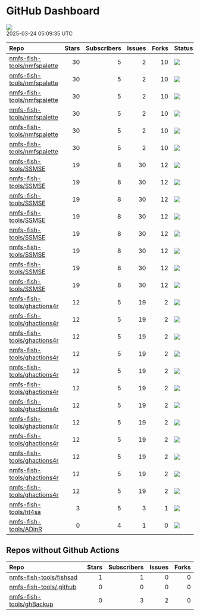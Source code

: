 GitHub Dashboard
================

![](https://github.com/nmfs-fish-tools/status/workflows/Render%20Status/badge.svg)  
2025-03-24 05:09:35 UTC

| Repo                                                                          | Stars | Subscribers | Issues | Forks | Status                                                                                                                                                                                   | Commit                                                                                                                                                                                                               |
|:------------------------------------------------------------------------------|------:|------------:|-------:|------:|:-----------------------------------------------------------------------------------------------------------------------------------------------------------------------------------------|:---------------------------------------------------------------------------------------------------------------------------------------------------------------------------------------------------------------------|
| [nmfs-fish-tools/nmfspalette](https://github.com/nmfs-fish-tools/nmfspalette) |    30 |           5 |      2 |    10 | [![](https://github.com/nmfs-fish-tools/nmfspalette/workflows/call-build-pkgdown/badge.svg)](https://github.com/nmfs-fish-tools/nmfspalette/actions/runs/13978494204)                    | <a href="https://github.com/nmfs-fish-tools/nmfspalette/commit/91f884acbd2aa22b4eaa9cbf0facccfdb1eb0947" title="docs: update readme (#51)">91f884</a>                                                                |
| [nmfs-fish-tools/nmfspalette](https://github.com/nmfs-fish-tools/nmfspalette) |    30 |           5 |      2 |    10 | [![](https://github.com/nmfs-fish-tools/nmfspalette/workflows/call-doc-and-style-r/badge.svg)](https://github.com/nmfs-fish-tools/nmfspalette/actions/runs/13978494207)                  | <a href="https://github.com/nmfs-fish-tools/nmfspalette/commit/91f884acbd2aa22b4eaa9cbf0facccfdb1eb0947" title="docs: update readme (#51)">91f884</a>                                                                |
| [nmfs-fish-tools/nmfspalette](https://github.com/nmfs-fish-tools/nmfspalette) |    30 |           5 |      2 |    10 | [![](https://github.com/nmfs-fish-tools/nmfspalette/workflows/call-r-cmd-check/badge.svg)](https://github.com/nmfs-fish-tools/nmfspalette/actions/runs/14013843741)                      | <a href="https://github.com/nmfs-fish-tools/nmfspalette/commit/91f884acbd2aa22b4eaa9cbf0facccfdb1eb0947" title="docs: update readme (#51)">91f884</a>                                                                |
| [nmfs-fish-tools/nmfspalette](https://github.com/nmfs-fish-tools/nmfspalette) |    30 |           5 |      2 |    10 | [![](https://github.com/nmfs-fish-tools/nmfspalette/workflows/call-update-pkgdown/badge.svg)](https://github.com/nmfs-fish-tools/nmfspalette/actions/runs/13978494205)                   | <a href="https://github.com/nmfs-fish-tools/nmfspalette/commit/91f884acbd2aa22b4eaa9cbf0facccfdb1eb0947" title="docs: update readme (#51)">91f884</a>                                                                |
| [nmfs-fish-tools/nmfspalette](https://github.com/nmfs-fish-tools/nmfspalette) |    30 |           5 |      2 |    10 | [![](https://github.com/nmfs-fish-tools/nmfspalette/workflows/Render%20README/badge.svg)](https://github.com/nmfs-fish-tools/nmfspalette/actions/runs/13978044335)                       | <a href="https://github.com/nmfs-fish-tools/nmfspalette/commit/e4154768e91362a4cc5766b007bc7702e1892fcb" title="2024 branding color updates (#49)">e41547</a>                                                        |
| [nmfs-fish-tools/nmfspalette](https://github.com/nmfs-fish-tools/nmfspalette) |    30 |           5 |      2 |    10 | [![](https://github.com/nmfs-fish-tools/nmfspalette/actions/workflows/pages/pages-build-deployment/badge.svg)](https://github.com/nmfs-fish-tools/nmfspalette/actions/runs/13978544596)  | <a href="https://github.com/nmfs-fish-tools/nmfspalette/commit/8192c421553e4c242e105fc9c6126a14c28d4838" title="Built site for nmfspalette@3.0.0.000: 91f884a">8192c4</a>                                            |
| [nmfs-fish-tools/SSMSE](https://github.com/nmfs-fish-tools/SSMSE)             |    19 |           8 |     30 |    12 | [![](https://github.com/nmfs-fish-tools/SSMSE/workflows/call-r-cmd-check/badge.svg)](https://github.com/nmfs-fish-tools/SSMSE/actions/runs/14013632967)                                  | <a href="https://github.com/nmfs-fish-tools/SSMSE/commit/1f12b27f65403062d914a79d6e239e5ccb3e9dc0" title="style and docs: run devtools::document() and styler::style_pkg()">1f12b2</a>                               |
| [nmfs-fish-tools/SSMSE](https://github.com/nmfs-fish-tools/SSMSE)             |    19 |           8 |     30 |    12 | [![](https://github.com/nmfs-fish-tools/SSMSE/workflows/call-calc_coverage/badge.svg)](https://github.com/nmfs-fish-tools/SSMSE/actions/runs/13997821318)                                | <a href="https://github.com/nmfs-fish-tools/SSMSE/commit/af93319c6f496906a02f97c4ca41f4a903eaffef" title="Add FixedCatchEM to allow for future fixed mortality in the EM">af9331</a>                                 |
| [nmfs-fish-tools/SSMSE](https://github.com/nmfs-fish-tools/SSMSE)             |    19 |           8 |     30 |    12 | [![](https://github.com/nmfs-fish-tools/SSMSE/workflows/call-doc-and-style-r/badge.svg)](https://github.com/nmfs-fish-tools/SSMSE/actions/runs/9226599777)                               | <a href="https://github.com/nmfs-fish-tools/SSMSE/commit/1f12b27f65403062d914a79d6e239e5ccb3e9dc0" title="style and docs: run devtools::document() and styler::style_pkg()">1f12b2</a>                               |
| [nmfs-fish-tools/SSMSE](https://github.com/nmfs-fish-tools/SSMSE)             |    19 |           8 |     30 |    12 | [![](https://github.com/nmfs-fish-tools/SSMSE/workflows/Render%20README/badge.svg)](https://github.com/nmfs-fish-tools/SSMSE/actions/runs/8515869774)                                    | <a href="https://github.com/nmfs-fish-tools/SSMSE/commit/07850edb449c1ff194dc1e94101d019b8dae87ab" title="rm other uneeded workflows">07850e</a>                                                                     |
| [nmfs-fish-tools/SSMSE](https://github.com/nmfs-fish-tools/SSMSE)             |    19 |           8 |     30 |    12 | [![](https://github.com/nmfs-fish-tools/SSMSE/actions/workflows/pages/pages-build-deployment/badge.svg)](https://github.com/nmfs-fish-tools/SSMSE/actions/runs/9226634459)               | <a href="https://github.com/nmfs-fish-tools/SSMSE/commit/4e67aba54655200a90d862d92a81bc6dc77b8edb" title="Deploying to gh-pages from @ nmfs-fish-tools/SSMSE@1f12b27f65403062d914a79d6e239e5ccb3e9dc0 🚀">4e67ab</a> |
| [nmfs-fish-tools/SSMSE](https://github.com/nmfs-fish-tools/SSMSE)             |    19 |           8 |     30 |    12 | [![](https://github.com/nmfs-fish-tools/SSMSE/workflows/call-update-pkgdown/badge.svg)](https://github.com/nmfs-fish-tools/SSMSE/actions/runs/8515178981)                                | <a href="https://github.com/nmfs-fish-tools/SSMSE/commit/e1e5f42e064dae1ef4f33d1d8dc4216cadfc9f60" title="try a pkgdown build workflow">e1e5f4</a>                                                                   |
| [nmfs-fish-tools/SSMSE](https://github.com/nmfs-fish-tools/SSMSE)             |    19 |           8 |     30 |    12 | [![](https://github.com/nmfs-fish-tools/SSMSE/workflows/deploy%20pkgdown%20and%20user%20manual/badge.svg)](https://github.com/nmfs-fish-tools/SSMSE/actions/runs/9226599763)             | <a href="https://github.com/nmfs-fish-tools/SSMSE/commit/1f12b27f65403062d914a79d6e239e5ccb3e9dc0" title="style and docs: run devtools::document() and styler::style_pkg()">1f12b2</a>                               |
| [nmfs-fish-tools/SSMSE](https://github.com/nmfs-fish-tools/SSMSE)             |    19 |           8 |     30 |    12 | [![](https://github.com/nmfs-fish-tools/SSMSE/workflows/gitleaks/badge.svg)](https://github.com/nmfs-fish-tools/SSMSE/actions/runs/8853743150)                                           | <a href="https://github.com/nmfs-fish-tools/SSMSE/commit/931617e6b4e1773e6b333f232c41095511a889a2" title="test secret scanning">931617</a>                                                                           |
| [nmfs-fish-tools/ghactions4r](https://github.com/nmfs-fish-tools/ghactions4r) |    12 |           5 |     19 |     2 | [![](https://github.com/nmfs-fish-tools/ghactions4r/workflows/calc-coverage/badge.svg)](https://github.com/nmfs-fish-tools/ghactions4r/actions/runs/9293801172)                          | <a href="https://github.com/nmfs-fish-tools/ghactions4r/commit/3456d100a858796027f754ce70462b633054eb38" title="fix spaces">3456d1</a>                                                                               |
| [nmfs-fish-tools/ghactions4r](https://github.com/nmfs-fish-tools/ghactions4r) |    12 |           5 |     19 |     2 | [![](https://github.com/nmfs-fish-tools/ghactions4r/workflows/calc-covr-no-push/badge.svg)](https://github.com/nmfs-fish-tools/ghactions4r/actions/runs/13976815613)                     | <a href="https://github.com/nmfs-fish-tools/ghactions4r/commit/4c57ea210b9c457126438a9cdb041612596de5b3" title="make reporting simpler">4c57ea</a>                                                                   |
| [nmfs-fish-tools/ghactions4r](https://github.com/nmfs-fish-tools/ghactions4r) |    12 |           5 |     19 |     2 | [![](https://github.com/nmfs-fish-tools/ghactions4r/workflows/call-build-pkgdown/badge.svg)](https://github.com/nmfs-fish-tools/ghactions4r/actions/runs/14002851714)                    | <a href="https://github.com/nmfs-fish-tools/ghactions4r/commit/ef738f92869c26d1ab84aa0dbfef7b57be58fe64" title="try build pkgdown">ef738f</a>                                                                        |
| [nmfs-fish-tools/ghactions4r](https://github.com/nmfs-fish-tools/ghactions4r) |    12 |           5 |     19 |     2 | [![](https://github.com/nmfs-fish-tools/ghactions4r/workflows/call-calc_coverage/badge.svg)](https://github.com/nmfs-fish-tools/ghactions4r/actions/runs/14002328753)                    | <a href="https://github.com/nmfs-fish-tools/ghactions4r/commit/b1593fbdadb38418e05e49e5f23bb1be484f377a" title="test doc and style">b1593f</a>                                                                       |
| [nmfs-fish-tools/ghactions4r](https://github.com/nmfs-fish-tools/ghactions4r) |    12 |           5 |     19 |     2 | [![](https://github.com/nmfs-fish-tools/ghactions4r/workflows/call-calc-covr-no-push/badge.svg)](https://github.com/nmfs-fish-tools/ghactions4r/actions/runs/13978230201)                | <a href="https://github.com/nmfs-fish-tools/ghactions4r/commit/45e34ff5eb53b5329bd1caa0dce9bf167af8586c" title="set up reusable workflows">45e34f</a>                                                                |
| [nmfs-fish-tools/ghactions4r](https://github.com/nmfs-fish-tools/ghactions4r) |    12 |           5 |     19 |     2 | [![](https://github.com/nmfs-fish-tools/ghactions4r/workflows/call-doc-and-style-r/badge.svg)](https://github.com/nmfs-fish-tools/ghactions4r/actions/runs/14002398285)                  | <a href="https://github.com/nmfs-fish-tools/ghactions4r/commit/1ea813559cd6049259a2cbcd8ba12fe3e978886f" title="check if permissions can be reduced">1ea813</a>                                                      |
| [nmfs-fish-tools/ghactions4r](https://github.com/nmfs-fish-tools/ghactions4r) |    12 |           5 |     19 |     2 | [![](https://github.com/nmfs-fish-tools/ghactions4r/workflows/call-r-cmd-check/badge.svg)](https://github.com/nmfs-fish-tools/ghactions4r/actions/runs/14013541399)                      | <a href="https://github.com/nmfs-fish-tools/ghactions4r/commit/04bc051f3c1af316b614e615a8430db6fdda8241" title="Bump peter-evans/create-pull-request from 5 to 7">04bc05</a>                                         |
| [nmfs-fish-tools/ghactions4r](https://github.com/nmfs-fish-tools/ghactions4r) |    12 |           5 |     19 |     2 | [![](https://github.com/nmfs-fish-tools/ghactions4r/workflows/call-spell-check/badge.svg)](https://github.com/nmfs-fish-tools/ghactions4r/actions/runs/14001962369)                      | <a href="https://github.com/nmfs-fish-tools/ghactions4r/commit/6a5dfd8bfec62682bb675f6f52c2c2f3c416e82e" title="fix: test the branch reusable workflow">6a5dfd</a>                                                   |
| [nmfs-fish-tools/ghactions4r](https://github.com/nmfs-fish-tools/ghactions4r) |    12 |           5 |     19 |     2 | [![](https://github.com/nmfs-fish-tools/ghactions4r/workflows/call-style-description/badge.svg)](https://github.com/nmfs-fish-tools/ghactions4r/actions/runs/9912740522)                 | <a href="https://github.com/nmfs-fish-tools/ghactions4r/commit/39f02f9df47b4d6c336377ee9cdc0900388fafe0" title="try error instead">39f02f</a>                                                                        |
| [nmfs-fish-tools/ghactions4r](https://github.com/nmfs-fish-tools/ghactions4r) |    12 |           5 |     19 |     2 | [![](https://github.com/nmfs-fish-tools/ghactions4r/workflows/call-update-pkgdown/badge.svg)](https://github.com/nmfs-fish-tools/ghactions4r/actions/runs/13464663342)                   | <a href="https://github.com/nmfs-fish-tools/ghactions4r/commit/04bc051f3c1af316b614e615a8430db6fdda8241" title="Bump peter-evans/create-pull-request from 5 to 7">04bc05</a>                                         |
| [nmfs-fish-tools/ghactions4r](https://github.com/nmfs-fish-tools/ghactions4r) |    12 |           5 |     19 |     2 | [![](https://github.com/nmfs-fish-tools/ghactions4r/actions/workflows/dependabot/dependabot-updates/badge.svg)](https://github.com/nmfs-fish-tools/ghactions4r/actions/runs/13908054222) | <a href="https://github.com/nmfs-fish-tools/ghactions4r/commit/04bc051f3c1af316b614e615a8430db6fdda8241" title="Bump peter-evans/create-pull-request from 5 to 7">04bc05</a>                                         |
| [nmfs-fish-tools/ghactions4r](https://github.com/nmfs-fish-tools/ghactions4r) |    12 |           5 |     19 |     2 | [![](https://github.com/nmfs-fish-tools/ghactions4r/actions/workflows/pages/pages-build-deployment/badge.svg)](https://github.com/nmfs-fish-tools/ghactions4r/actions/runs/13464687286)  | <a href="https://github.com/nmfs-fish-tools/ghactions4r/commit/b1cd01ae388f804704729e74151df863d918a346" title="Built site for ghactions4r@0.2.0: 04bc051">b1cd01</a>                                                |
| [nmfs-fish-tools/ht4sa](https://github.com/nmfs-fish-tools/ht4sa)             |     3 |           5 |      3 |     1 | [![](https://github.com/nmfs-fish-tools/ht4sa/actions/workflows/github-code-scanning/codeql/badge.svg)](https://github.com/nmfs-fish-tools/ht4sa/actions/runs/9005966792)                | <a href="https://github.com/nmfs-fish-tools/ht4sa/commit/60f686a086214ebdea3c4a9a8d6ac78f1470faf8" title="add some readme info">60f686</a>                                                                           |
| [nmfs-fish-tools/ADinR](https://github.com/nmfs-fish-tools/ADinR)             |     0 |           4 |      1 |     0 | [![](https://github.com/nmfs-fish-tools/ADinR/actions/workflows/github-code-scanning/codeql/badge.svg)](https://github.com/nmfs-fish-tools/ADinR/actions/runs/9005966822)                | <a href="https://github.com/nmfs-fish-tools/ADinR/commit/8b64de58d91bda1f3f5cf15fd7fbb3c306c3f2e4" title="Update catch_at_age2.R">8b64de</a>                                                                         |

## Repos without Github Actions

| Repo                                                                    | Stars | Subscribers | Issues | Forks |
|:------------------------------------------------------------------------|------:|------------:|-------:|------:|
| [nmfs-fish-tools/fishsad](https://github.com/nmfs-fish-tools/fishsad)   |     1 |           1 |      0 |     0 |
| [nmfs-fish-tools/.github](https://github.com/nmfs-fish-tools/.github)   |     0 |           0 |      0 |     0 |
| [nmfs-fish-tools/ghBackup](https://github.com/nmfs-fish-tools/ghBackup) |     0 |           3 |      2 |     0 |

